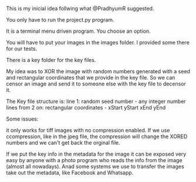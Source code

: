 This is my inicial idea follwing what @PradhyumR suggested.

You only have to run the project.py program.

It is a terminal menu driven program. You choose an option.

You will have to put your images in the images folder. I provided some there for our tests.

There is a key folder for the key files.

My idea was to XOR the image with random numbers generated with a seed and rectangular coordinates that we provide in the key file.
So we can censor an image and send it to someone else with the key file to decensor it.

The Key file structure is:
line 1: random seed number - any integer number
lines from 2 on: rectangular coordinates - xStart yStart xEnd yEnd

Some issues:

it only works for tiff images with no compression enabled. If we use ccompression, like in the jpeg file, the compression will change the XORED numbers and we can't get back the orginal file.

If we put the key info in the metadata for the image it can be exposed very easy by anyone with a photo program who reads the info from the image (almost all nowadays). Anad some systems we use to transfer the images take out the metadata, like Facebook and Whatsapp.
